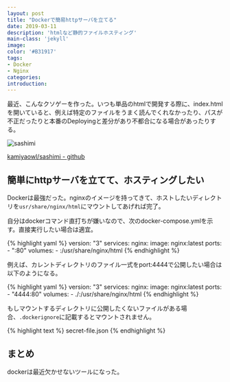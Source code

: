 ```yaml
---
layout: post
title: "Dockerで簡易httpサーバを立てる"
date: 2019-03-11
description: 'htmlなど静的ファイルホスティング'
main-class: 'jekyll'
image: 
color: '#B31917'
tags:
- Docker
- Nginx
categories:
introduction: 
---
```


最近、こんなクソゲーを作った。いつも単品のhtmlで開発する際に、index.htmlを開いていると、例えば特定のファイルをうまく読んでくれなかったり、パスが不正だったりと本番のDeployingと差分があり不都合になる場合があったりする。

![sashimi](https://user-images.githubusercontent.com/4300987/54084179-da565580-4370-11e9-83c1-cfb83bb7326f.png)

[kamiyaowl/sashimi - github](https://github.com/kamiyaowl/sashimi)


## 簡単にhttpサーバを立てて、ホスティングしたい

Dockerは最強だった。nginxのイメージを持ってきて、ホストしたいディレクトリを`usr/share/nginx/html`にマウントしてあげれば完了。

自分はdockerコマンド直打ちが嫌いなので、次のdocker-compose.ymlを示す。直接実行したい場合は適宜。


{% highlight yaml %}
version: "3"
services:
  nginx:
    image: nginx:latest
    ports:
      - "<local server port>:80"
    volumes:
      - <mount directory>:/usr/share/nginx/html
{% endhighlight %}

例えば、カレントディレクトリのファイル一式をport:4444で公開したい場合は以下のようになる。


{% highlight yaml %}
version: "3"
services:
  nginx:
    image: nginx:latest
    ports:
      - "4444:80"
    volumes:
      - ./:/usr/share/nginx/html
{% endhighlight %}

もしマウントするディレクトリに公開したくないファイルがある場合、`.dockerignore`に記載するとマウントされません。

{% highlight text %}
secret-file.json
{% endhighlight %}

## まとめ

dockerは最近欠かせないツールになった。